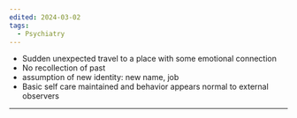 ```yaml
---
edited: 2024-03-02
tags:
  - Psychiatry
---
```

- Sudden unexpected travel to a place with some emotional connection
- No recollection of past
- assumption of new identity: new name, job 
- Basic self care maintained and behavior appears normal to external observers

---
